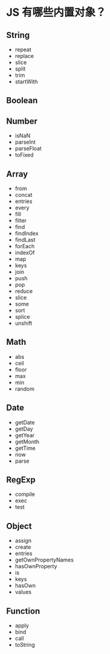 # JS 有哪些内置对象？

<article-info/>

## String

- repeat
- replace
- slice
- split
- trim
- startWith

## Boolean

## Number

- isNaN
- parseInt
- parseFloat
- toFixed

## Array

- from
- concat
- entries
- every
- fill
- filter
- find
- findIndex
- findLast
- forEach
- indexOf
- map
- keys
- join
- push
- pop
- reduce
- slice
- some
- sort
- splice
- unshift

## Math

- abs
- ceil
- floor
- max
- min
- random

## Date

- getDate
- getDay
- getYear
- getMonth
- getTime
- now
- parse

## RegExp

- compile
- exec
- test

## Object

- assign
- create
- entries
- getOwnPropertyNames
- hasOwnProperty
- is
- keys
- hasOwn
- values

## Function

- apply
- bind
- call
- toString
